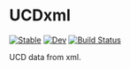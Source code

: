# UCDxml

[![Stable](https://img.shields.io/badge/docs-stable-blue.svg)](https://qwjyh.github.io/UCDxml.jl/stable/)
[![Dev](https://img.shields.io/badge/docs-dev-blue.svg)](https://qwjyh.github.io/UCDxml.jl/dev/)
[![Build Status](https://github.com/qwjyh/UCDxml.jl/actions/workflows/CI.yml/badge.svg?branch=master)](https://github.com/qwjyh/UCDxml.jl/actions/workflows/CI.yml?query=branch%3Amaster)

UCD data from xml.
